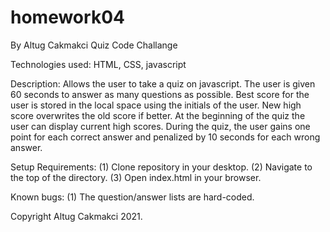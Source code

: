 # homework04
By Altug Cakmakci
Quiz Code Challange

Technologies used: HTML, CSS, javascript

Description: Allows the user to take a quiz on javascript. The user
             is given 60 seconds to answer as many questions as 
             possible. Best score for the user is stored in the local space using the initials of the user. New high score overwrites the old score if better. At the beginning of the quiz the user can display current high scores.
             During the quiz, the user gains one point for each correct answer and penalized by 10 seconds for each wrong answer. 

Setup Requirements: (1) Clone repository in your desktop. (2) Navigate to the top of the directory. (3) Open index.html in your browser.

Known bugs: (1) The question/answer lists are hard-coded. 

Copyright Altug Cakmakci 2021.